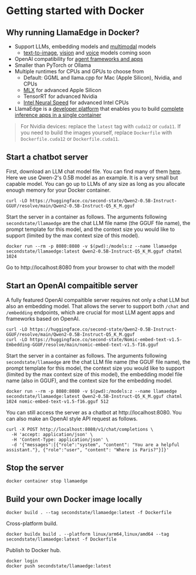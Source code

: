 # Getting started with Docker

## Why running LlamaEdge in Docker?

* Support LLMs, embedding models and [multimodal](https://www.secondstate.io/articles/llava-v1.6-vicuna-7b/) models
  * [text-to-image](https://github.com/WasmEdge/WasmEdge/issues/3369), [vision](https://github.com/Charles-Schleich/WasmEdge-WASINN-examples/tree/master/pytorch-yolo-image) and [voice](https://github.com/WasmEdge/WasmEdge/issues/3170) models coming soon
* OpenAI compatibility for [agent frameworks and apps](https://llamaedge.com/docs/category/drop-in-replacement-for-openai)
* Smaller than PyTorch or Ollama
* Multiple runtimes for CPUs and GPUs to choose from
  * Default: GGML and llama.cpp for Mac (Apple Silicon), Nvidia, and CPUs
  * [MLX](https://github.com/WasmEdge/WasmEdge/issues/3266) for advanced Apple Silicon
  * TensorRT for advanced Nvidia
  * [Intel Neural Speed](https://github.com/second-state/WasmEdge-WASINN-examples/pull/135) for advanced Intel CPUs
* LlamaEdge is a [developer platform](https://llamaedge.com/docs/user-guide/server-side-rag/quick-start) that enables you to build [complete inference apps in a single container](https://docs.gaianet.ai/)

> For Nvidia devices: replace the `latest` tag with `cuda12` or `cuda11`. If you need to build the images yourself, replace `Dockerfile` with `Dockerfile.cuda12` or `Dockerfile.cuda11`.

## Start a chatbot server

First, download an LLM chat model file. You can find many of them [here](https://huggingface.co/second-state).
Here we use Qwen-2's 0.5B model as an example. It is a very small but capable model. You can go up to LLMs
of any size as long as you allocate enough memory for your Docker container.

```
curl -LO https://huggingface.co/second-state/Qwen2-0.5B-Instruct-GGUF/resolve/main/Qwen2-0.5B-Instruct-Q5_K_M.gguf
```

Start the server in a container as follows. 
The arguments following `secondstate/llamaedge` are 
the chat LLM file name (the GGUF file name), 
the prompt template for this model, 
and the context size you would like to support (limited by the max context size of this model).

```
docker run --rm -p 8080:8080 -v $(pwd):/models:z --name llamaedge secondstate/llamaedge:latest Qwen2-0.5B-Instruct-Q5_K_M.gguf chatml 1024
```

Go to http://localhost:8080 from your browser to chat with the model!

## Start an OpenAI compaitible server

A fully featured OpenAI compaitible server requires not only a chat LLM but also an embedding model.
That allows the server to support both `/chat` and `/embedding` endpoints, which are crucial for most
LLM agent apps and frameworks based on OpenAI.

```
curl -LO https://huggingface.co/second-state/Qwen2-0.5B-Instruct-GGUF/resolve/main/Qwen2-0.5B-Instruct-Q5_K_M.gguf
curl -LO https://huggingface.co/second-state/Nomic-embed-text-v1.5-Embedding-GGUF/resolve/main/nomic-embed-text-v1.5-f16.gguf
```

Start the server in a container as follows. 
The arguments following `secondstate/llamaedge` are 
the chat LLM file name (the GGUF file name), 
the prompt template for this model, 
the context size you would like to support (limited by the max context size of this model),
the embedding model file name (also in GGUF),
and the context size for the embedding model.

```
docker run --rm -p 8080:8080 -v $(pwd):/models:z --name llamaedge secondstate/llamaedge:latest Qwen2-0.5B-Instruct-Q5_K_M.gguf chatml 1024 nomic-embed-text-v1.5-f16.gguf 512
```

You can still access the server as a chatbot at http://localhost:8080. You can also make an OpenAI style API
request as follows.

```
curl -X POST http://localhost:8080/v1/chat/completions \
  -H 'accept: application/json' \
  -H 'Content-Type: application/json' \
  -d '{"messages":[{"role":"system", "content": "You are a helpful assistant."}, {"role":"user", "content": "Where is Paris?"}]}'
```

## Stop the server

```
docker container stop llamaedge
```

## Build your own Docker image locally

```
docker build . --tag secondstate/llamaedge:latest -f Dockerfile
```

Cross-platform build.

```
docker buildx build . --platform linux/arm64,linux/amd64 --tag secondstate/llamaedge:latest -f Dockerfile
```

Publish to Docker hub.

```
docker login
docker push secondstate/llamaedge:latest
```
